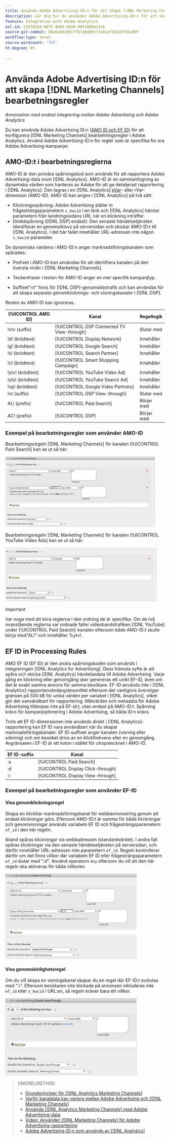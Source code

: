 ```yaml
---
title: Använda Adobe Advertising-ID:n för att skapa [!DNL Marketing Channels] regler
description: Lär dig hur du använder Adobe Advertising-ID:n för att skapa bearbetningsregler för  [!DNL Analytics Marketing Channels].
feature: Integration with Adobe Analytics
exl-id: 525761b4-607f-4b03-9020-8051009a13c6
source-git-commit: 96a0add168c7fb7a6d80cf1b81ef4b315fbba89f
workflow-type: tm+mt
source-wordcount: '757'
ht-degree: 0%

---
```


# Använda Adobe Advertising ID:n för att skapa [!DNL Marketing Channels] bearbetningsregler

*Annonsörer med endast integrering mellan Adobe Advertising och Adobe Analytics*

Du kan använda Adobe Advertising ID:n ([AMO ID och EF ID](../ids.md)) för att konfigurera [!DNL Marketing Channels] bearbetningsregler i Adobe Analytics. Använd Adobe Advertising-ID:n för regler som är specifika för era Adobe Advertising-kampanjer.

## AMO-ID:t i bearbetningsreglerna

AMO-ID är den primära spårningskod som används för att rapportera Adobe Advertising-data inom [!DNL Analytics]. AMO-ID är en sammanfogning av dynamiska värden som hanteras av Adobe för att ge detaljerad rapportering i [!DNL Analytics]. Den lagras i en [!DNL Analytics] [eVar](https://experienceleague.adobe.com/docs/analytics/components/dimensions/evar.html?lang=sv-SE)- eller rVar-dimension (AMO-ID). AMO-ID kan anges i [!DNL Analytics] på två sätt:

* Klickningsspårning: Adobe Advertising ställer in frågesträngsparametern `s_kwcid` i en länk och [!DNL Analytics] hämtar parametern från landningssidans URL när en klickning inträffar.
* Direktspårning ([!DNL DSP] endast): Den senaste händelsetjänsten identifierar en genomsiktsvy på serversidan och skickar AMO-ID:t till [!DNL Analytics]. I det här fallet innehåller URL-adressen inte någon `s_kwcid`-parameter.

De dynamiska värdena i AMO-ID:n anger marknadsföringskanalen som spårades:

* Prefixet i AMO-ID kan användas för att identifiera kanalen på den översta nivån i [!DNL Marketing Channels].

* Teckenfraser i texten för AMO-ID anger en mer specifik kampanjtyp.

* Suffixet&quot;vt&quot; finns för [!DNL DSP]-genomsiktstrafik och kan användas för att skapa separata genomklicknings- och visningskanaler i [!DNL DSP].

Resten av AMO-ID kan ignoreras.

| [!UICONTROL AMO ID] | Kanal | Regellogik |
|--------|---------|--------------------|
| !ctv (suffix) | [!UICONTROL DSP Connected TV View-through] | Slutar med |
| !d! (brödtext) | [!UICONTROL Display Network] | Innehåller |
| !g! (brödtext) | [!UICONTROL Google Search] | Innehåller |
| !s! (brödtext) | [!UICONTROL Search Partner] | Innehåller |
| !u! (brödtext) | [!UICONTROL Smart Shopping Campaign] | Innehåller |
| !ytv! (brödtext) | [!UICONTROL YouTube Video Ad] | Innehåller |
| !yts! (brödtext) | [!UICONTROL YouTube Search Ad] | Innehåller |
| !vp! (brödtext) | [!UICONTROL Google Video Partners] | Innehåller |
| !vt (suffix) | [!UICONTROL DSP View-through] | Slutar med |
| AL! (prefix) | [!UICONTROL Paid Search] | Börjar med |
| AC! (prefix) | [!UICONTROL DSP] | Börjar med |

### Exempel på bearbetningsregler som använder AMO-ID

Bearbetningsregeln [!DNL Marketing Channels] för kanalen [!UICONTROL Paid Search] kan se ut så här:

![Exempel på en [!UICONTROL Paid Search] regel &#x200B;](/help/integrations/assets/a4adc-mc-rule-paidsearch.png)

Bearbetningsregeln [!DNL Marketing Channels] för kanalen [!UICONTROL YouTube Video Ads] kan se ut så här:

![Exempel på en [!UICONTROL YouTube Video Ads] regel &#x200B;](/help/integrations/assets/a4adc-mc-rule-youtube-video.png)

>[!IMPORTANT]
>
> Var noga med att köra reglerna i den ordning de är specifika. Om de två ovanstående reglerna var ordnade faller videobandstrafiken [!DNL YouTube] under [!UICONTROL Paid Search]-kanalen eftersom både AMO-ID:t skulle börja med&quot;AL!&quot; och innehåller %ytv!.

## EF ID in Processing Rules

AMO EF ID (EF ID) är den andra spårningskoden som används i integreringen [!DNL Analytics for Advertising]. Dess främsta syfte är att spåra och skicka [!DNL Analytics] händelsedata till Adobe Advertising. Varje gång en klickning eller genomgång sker genereras ett unikt EF-ID, även om det är exakt samma annons för samma besökare. EF-ID används inte i [!DNL Analytics]-rapportanvändargränssnittet eftersom det vanligtvis överstiger gränsen på 500 kB för unika värden per variabel i [!DNL Analytics], vilket gör det oanvändbart för rapportering. Mätvärden och metadata för Adobe Advertising tillämpas inte på EF-id:t, utan endast på AMO-ID:t. Spårning krävs för kampanjoptimering i Adobe Advertising, så båda ID:n krävs.

Trots att EF ID-dimensionen inte används direkt i [!DNL Analytics]-rapportering kan EF ID vara användbart när du skapar marknadsföringskanaler. EF ID-suffixet anger kanalen (visning eller sökning) och om besöket drivs av en klickfrekvens eller en genomgång. Avgränsaren i EF-ID är ett kolon i stället för utropstecknet i AMO-ID.

| EF ID-suffix | Kanal |
|-------|---------|
| :s | [!UICONTROL Paid Search] |
| :d | [!UICONTROL Display Click-through] |
| :i | [!UICONTROL Display View-through] |

### Exempel på bearbetningsregler som använder EF-ID

#### Visa genomklickningsregel

Skapa en klickbar marknadsföringskanal för webbannonsering genom att endast klickningar görs. Eftersom AMO-ID:t är samma för både klickningar och genomvisningar används variabeln EF ID och frågesträngsparametern `ef_id` i den här regeln.

Ibland spåras klickningar via webbadressen (standardvärdet). I andra fall spåras klickningar via den senaste händelsetjänsten på serversidan, och därför innehåller URL-adressen inte parametern `ef_id`. Regeln kontrollerar därför om det finns villkor där variabeln EF ID eller frågesträngsparametern `ef_id` slutar med &quot;:d&quot;. Använd operatorn `Any` eftersom du vill att den här regeln ska aktiveras för båda villkoren.

![Exempel på en genomklickningsregel för visning](/help/integrations/assets/a4adc-mc-rule-display-ct.png)

#### Visa genomskinlighetsregel

Om du vill skapa en visningskanal skapar du en regel där EF-ID:t avslutas med &quot;:i&quot;. Eftersom besökaren inte klickade på annonsen inkluderas inte `ef_id` eller `s_kwcid` i URL:en, så regeln kräver bara ett villkor.

![Exempel på en genomskärningsregel för visning](/help/integrations/assets/a4adc-mc-rule-display-vt.png)

>[!MORELIKETHIS]
>
>* [Grundprinciper för [!DNL Analytics Marketing Channels]](mc-overview.md)
>* [Varför kanaldata kan variera mellan Adobe Advertising och [!DNL Marketing Channels]](mc-data-variances.md)
>* [Använda [!DNL Analytics Marketing Channels] med Adobe Advertising-data](mc-ac-data.md)
>* [Video: Använder  [!DNL Marketing Channels] för Adobe Advertising-rapportering](https://experienceleague.adobe.com/docs/advertising-learn/tutorials/analytics/analytics-reporting-a4adc.html?lang=sv-SE)
>* [Adobe Advertising-ID:n som används av [!DNL Analytics]](/help/integrations/analytics/ids.md)
